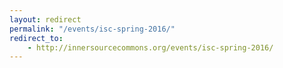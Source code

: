 ```yaml
---
layout: redirect
permalink: "/events/isc-spring-2016/"
redirect_to:
    - http://innersourcecommons.org/events/isc-spring-2016/
---
```

